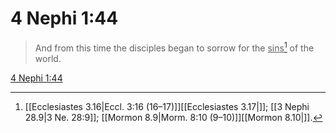 # 4 Nephi 1:44

> And from this time the disciples began to sorrow for the <u>sins</u>[^a] of the world.

[4 Nephi 1:44](https://www.churchofjesuschrist.org/study/scriptures/bofm/4-ne/1?lang=eng&id=p44#p44)


[^a]: [[Ecclesiastes 3.16|Eccl. 3:16 (16–17)]][[Ecclesiastes 3.17|]]; [[3 Nephi 28.9|3 Ne. 28:9]]; [[Mormon 8.9|Morm. 8:10 (9–10)]][[Mormon 8.10|]].  
